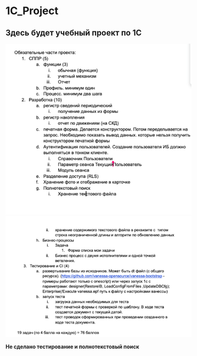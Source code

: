 # 1C_Project

## Здесь будет учебный проект по 1C

![link](https://github.com/Kofeinich/1C_Project/blob/main/src/content2.png?raw=true)
![link](https://github.com/Kofeinich/1C_Project/blob/main/src/content1.png?raw=true)

<b>Не сделано тестирование и полнотекстовый поиск</b>
